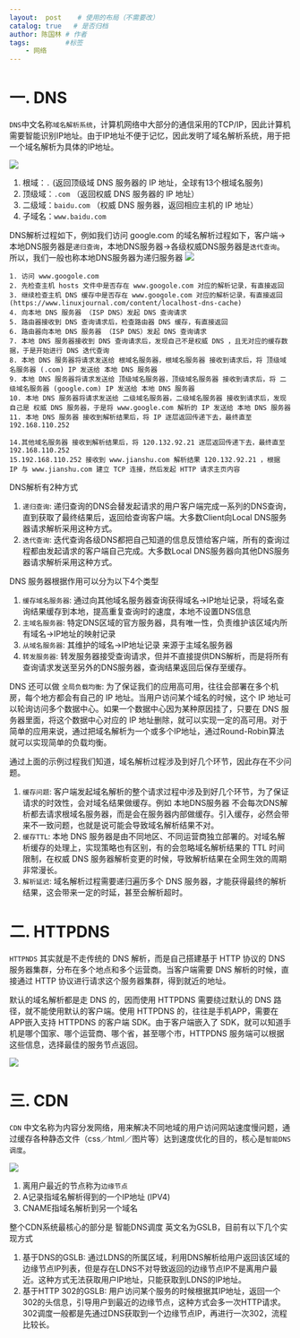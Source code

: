 ```yaml
---
layout:  post    # 使用的布局（不需要改）
catalog: true   # 是否归档
author: 陈国林 # 作者
tags:         #标签
    - 网络
---
```


# 一. DNS
`DNS`中文名称`域名解析系统`，计算机网络中大部分的通信采用的TCP/IP，因此计算机需要智能识别IP地址。由于IP地址不便于记忆，因此发明了域名解析系统，用于把一个域名解析为具体的IP地址。

![](https://github.com/chenguolin/chenguolin.github.io/blob/master/data/image/dns-root.png?raw=true)

1. 根域：`.`  (返回顶级域 DNS 服务器的 IP 地址，全球有13个根域名服务)
2. 顶级域：`.com`   （返回权威 DNS 服务器的 IP 地址）
3. 二级域：`baidu.com` （权威 DNS 服务器，返回相应主机的 IP 地址）
4. 子域名：`www.baidu.com`

DNS解析过程如下，例如我们访问 google.com 的域名解析过程如下，客户端->本地DNS服务器是`递归查询`，本地DNS服务器->各级权威DNS服务器是`迭代查询`。所以，我们一般也称本地DNS服务器为递归服务器
![](https://github.com/chenguolin/chenguolin.github.io/blob/master/data/image/dns-trace.png?raw=true)

```
1. 访问 www.googole.com
2. 先检查主机 hosts 文件中是否存在 www.googole.com 对应的解析记录，有直接返回
3. 继续检查主机 DNS 缓存中是否存在 www.googole.com 对应的解析记录，有直接返回  (https://www.linuxjournal.com/content/localhost-dns-cache)
4. 向本地 DNS 服务器 （ISP DNS）发起 DNS 查询请求
5. 路由器接收到 DNS 查询请求后，检查路由器 DNS 缓存，有直接返回
6. 路由器向本地 DNS 服务器 （ISP DNS）发起 DNS 查询请求
7. 本地 DNS 服务器接收到 DNS 查询请求后，发现自己不是权威 DNS ，且无对应的缓存数据，于是开始进行 DNS 迭代查询
8. 本地 DNS 服务器将请求发送给 根域名服务器，根域名服务器 接收到请求后，将 顶级域名服务器 (.com) IP 发送给 本地 DNS 服务器
9. 本地 DNS 服务器将请求发送给 顶级域名服务器，顶级域名服务器 接收到请求后，将 二级域名服务器 (google.com) IP 发送给 本地 DNS 服务器
10. 本地 DNS 服务器将请求发送给 二级域名服务器，二级域名服务器 接收到请求后，发现自己是 权威 DNS 服务器，于是将 www.google.com 解析的 IP 发送给 本地 DNS 服务器
11. 本地 DNS 服务器 接收到解析结果后，将 IP 逐层返回传递下去，最终直至 192.168.110.252

14.其他域名服务器 接收到解析结果后，将 120.132.92.21 逐层返回传递下去，最终直至 192.168.110.252
15.192.168.110.252 接收到 www.jianshu.com 解析结果 120.132.92.21 ，根据 IP 与 www.jianshu.com 建立 TCP 连接，然后发起 HTTP 请求主页内容
```

DNS解析有2种方式
1. `递归查询`: 递归查询的DNS会替发起请求的用户客户端完成一系列的DNS查询，直到获取了最终结果后，返回给查询客户端。大多数Client向Local DNS服务器请求解析采用这种方式。
2. `迭代查询`: 迭代查询各级DNS都把自己知道的信息反馈给客户端，所有的查询过程都由发起请求的客户端自己完成。大多数Local DNS服务器向其他DNS服务器请求解析采用这种方式。

DNS 服务器根据作用可以分为以下4个类型
1. `缓存域名服务器`: 通过向其他域名服务器查询获得域名->IP地址记录，将域名查询结果缓存到本地，提高重复查询时的速度，本地不设置DNS信息
2. `主域名服务器`: 特定DNS区域的官方服务器，具有唯一性，负责维护该区域内所有域名->IP地址的映射记录
3. `从域名服务器`: 其维护的域名->IP地址记录 来源于主域名服务器
4. `转发服务器`: 转发服务器接受查询请求，但并不直接提供DNS解析，而是将所有查询请求发送至另外的DNS服务器，查询结果返回后保存至缓存。

DNS 还可以做 `全局负载均衡`: 为了保证我们的应用高可用，往往会部署在多个机房，每个地方都会有自己的 IP 地址。当用户访问某个域名的时候，这个 IP 地址可以轮询访问多个数据中心。如果一个数据中心因为某种原因挂了，只要在 DNS 服务器里面，将这个数据中心对应的 IP 地址删除，就可以实现一定的高可用。对于简单的应用来说，通过把域名解析为一个或多个IP地址，通过Round-Robin算法就可以实现简单的负载均衡。

通过上面的示例过程我们知道，域名解析过程涉及到好几个环节，因此存在不少问题。

1. `缓存问题`: 客户端发起域名解析的整个请求过程中涉及到好几个环节，为了保证请求的时效性，会对域名结果做缓存。例如 本地DNS服务器 不会每次DNS解析都去请求根域名服务器，而是会在服务器内部做缓存。引入缓存，必然会带来不一致问题，也就是说可能会导致域名解析结果不对。
2. `缓存TTL`: 本地 DNS 服务器是由不同地区、不同运营商独立部署的。对域名解析缓存的处理上，实现策略也有区别，有的会忽略域名解析结果的 TTL 时间限制，在权威 DNS 服务器解析变更的时候，导致解析结果在全网生效的周期非常漫长。
3. `解析延迟`: 域名解析过程需要递归遍历多个 DNS 服务器，才能获得最终的解析结果，这会带来一定的时延，甚至会解析超时。

# 二. HTTPDNS
`HTTPNDS` 其实就是不走传统的 DNS 解析，而是自己搭建基于 HTTP 协议的 DNS 服务器集群，分布在多个地点和多个运营商。当客户端需要 DNS 解析的时候，直接通过 HTTP 协议进行请求这个服务器集群，得到就近的地址。

默认的域名解析都是走 DNS 的，因而使用 HTTPDNS 需要绕过默认的 DNS 路径，就不能使用默认的客户端。使用 HTTPDNS 的，往往是手机APP，需要在APP嵌入支持 HTTPDNS 的客户端 SDK。由于客户端嵌入了 SDK，就可以知道手机是哪个国家、哪个运营商、哪个省，甚至哪个市，HTTPDNS 服务端可以根据这些信息，选择最佳的服务节点返回。

![](https://github.com/chenguolin/chenguolin.github.io/blob/master/data/image/httpdns.jpg?raw=true)

# 三. CDN
`CDN` 中文名称为内容分发网络，用来解决不同地域的用户访问网站速度慢问题，通过缓存各种静态文件（css／html／图片等）达到速度优化的目的，核心是`智能DNS调度`。

![](https://github.com/chenguolin/chenguolin.github.io/blob/master/data/image/cdn-trace.png?raw=true)

1. 离用户最近的节点称为`边缘节点`
2. A记录指域名解析得到的一个IP地址 (IPV4)
3. CNAME指域名解析到另一个域名

整个CDN系统最核心的部分是 智能DNS调度 英文名为GSLB，目前有以下几个实现方式

1. 基于DNS的GSLB: 通过LDNS的所属区域，利用DNS解析给用户返回该区域的边缘节点IP列表，但是存在LDNS不对导致返回的边缘节点IP不是离用户最近。这种方式无法获取用户IP地址，只能获取到LDNS的IP地址。
2. 基于HTTP 302的GSLB: 用户访问某个服务的时候根据其IP地址，返回一个302的头信息，引导用户到最近的边缘节点，这种方式会多一次HTTP请求。302调度一般都是先通过DNS获取到一个边缘节点IP，再进行一次302，流程比较长。

